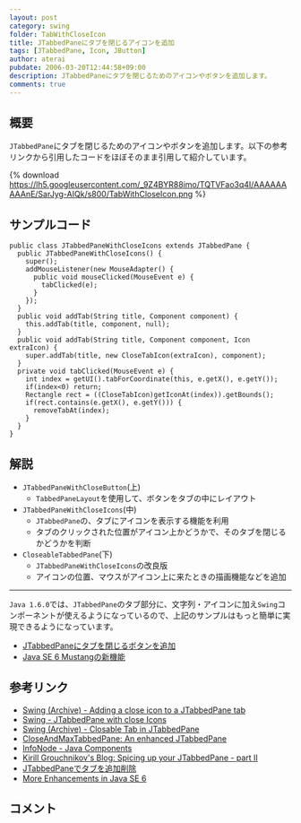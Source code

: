 ```yaml
---
layout: post
category: swing
folder: TabWithCloseIcon
title: JTabbedPaneにタブを閉じるアイコンを追加
tags: [JTabbedPane, Icon, JButton]
author: aterai
pubdate: 2006-03-20T12:44:58+09:00
description: JTabbedPaneにタブを閉じるためのアイコンやボタンを追加します。
comments: true
---
```

## 概要
`JTabbedPane`にタブを閉じるためのアイコンやボタンを追加します。以下の参考リンクから引用したコードをほぼそのまま引用して紹介しています。

{% download https://lh5.googleusercontent.com/_9Z4BYR88imo/TQTVFao3q4I/AAAAAAAAAnE/SarJyg-AIQk/s800/TabWithCloseIcon.png %}

## サンプルコード
<pre class="prettyprint"><code>public class JTabbedPaneWithCloseIcons extends JTabbedPane {
  public JTabbedPaneWithCloseIcons() {
    super();
    addMouseListener(new MouseAdapter() {
      public void mouseClicked(MouseEvent e) {
        tabClicked(e);
      }
    });
  }
  public void addTab(String title, Component component) {
    this.addTab(title, component, null);
  }
  public void addTab(String title, Component component, Icon extraIcon) {
    super.addTab(title, new CloseTabIcon(extraIcon), component);
  }
  private void tabClicked(MouseEvent e) {
    int index = getUI().tabForCoordinate(this, e.getX(), e.getY());
    if(index&lt;0) return;
    Rectangle rect = ((CloseTabIcon)getIconAt(index)).getBounds();
    if(rect.contains(e.getX(), e.getY())) {
      removeTabAt(index);
    }
  }
}
</code></pre>

## 解説
- `JTabbedPaneWithCloseButton`(上)
    - `TabbedPaneLayout`を使用して、ボタンをタブの中にレイアウト
- `JTabbedPaneWithCloseIcons`(中)
    - `JTabbedPane`の、タブにアイコンを表示する機能を利用
    - タブのクリックされた位置がアイコン上かどうかで、そのタブを閉じるかどうかを判断
- `CloseableTabbedPane`(下)
    - `JTabbedPaneWithCloseIcons`の改良版
    - アイコンの位置、マウスがアイコン上に来たときの描画機能などを追加

<!-- dummy comment line for breaking list -->


- - - -
`Java 1.6.0`では、`JTabbedPane`のタブ部分に、文字列・アイコンに加え`Swing`コンポーネントが使えるようになっているので、上記のサンプルはもっと簡単に実現できるようになっています。

- [JTabbedPaneにタブを閉じるボタンを追加](http://ateraimemo.com/Swing/TabWithCloseButton.html)
- [Java SE 6 Mustangの新機能](http://www.02.246.ne.jp/~torutk/jvm/mustang.html)

<!-- dummy comment line for breaking list -->

## 参考リンク
- [Swing (Archive) - Adding a close icon to a JTabbedPane tab](https://community.oracle.com/thread/1501884)
- [Swing - JTabbedPane with close Icons](https://community.oracle.com/thread/1356993)
- [Swing (Archive) - Closable Tab in JTabbedPane](https://community.oracle.com/thread/1480617)
- [CloseAndMaxTabbedPane: An enhanced JTabbedPane](http://www.javaworld.com/javaworld/jw-09-2004/jw-0906-tabbedpane.html)
- [InfoNode - Java Components](http://www.infonode.net/index.html?itp)
- [Kirill Grouchnikov's Blog: Spicing up your JTabbedPane - part II](http://weblogs.java.net/blog/kirillcool/archive/2005/12/spicing_up_your_1.html)
- [JTabbedPaneでタブを追加削除](http://ateraimemo.com/Swing/TabbedPane.html)
- [More Enhancements in Java SE 6](http://www.oracle.com/technetwork/articles/javase/index-135776.html)

<!-- dummy comment line for breaking list -->

## コメント
